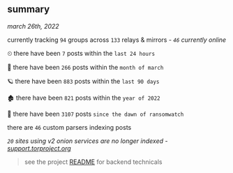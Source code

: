 
## summary
_march 26th, 2022_

currently tracking `94` groups across `133` relays & mirrors - _`46` currently online_

⏲ there have been `7` posts within the `last 24 hours`

🦈 there have been `266` posts within the `month of march`

🪐 there have been `883` posts within the `last 90 days`

🏚 there have been `821` posts within the `year of 2022`

🦕 there have been `3107` posts `since the dawn of ransomwatch`

there are `46` custom parsers indexing posts

_`20` sites using v2 onion services are no longer indexed - [support.torproject.org](https://support.torproject.org/onionservices/v2-deprecation/)_

> see the project [README](https://github.com/thetanz/ransomwatch#ransomwatch--) for backend technicals
